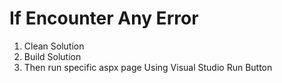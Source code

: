 # If Encounter Any Error
1. Clean Solution
2. Build Solution
3. Then run specific aspx page Using Visual Studio Run Button
